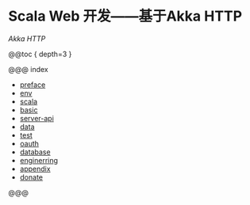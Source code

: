 # Scala Web 开发——基于Akka HTTP

*Akka HTTP*

@@toc { depth=3 }

@@@ index

* [preface](preface.md)
* [env](env/index.md)
* [scala](scala/index.md)
* [basic](basic/index.md)
* [server-api](server-api/index.md)
* [data](data/index.md)
* [test](test/index.md)
* [oauth](oauth/index.md)
* [database](database/index.md)
* [enginerring](engineering/index.md)
* [appendix](appendix/index.md)
* [donate](donate.md)

@@@
